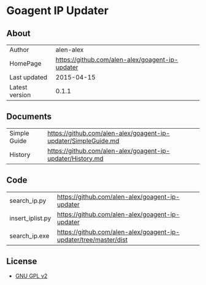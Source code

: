 Goagent IP Updater
======================================
## About
|    |   |
| --------   | :----  |
| Author | alen-alex |
| HomePage | https://github.com/alen-alex/goagent-ip-updater |
| Last updated | 2015-04-15 |
| Latest version | 0.1.1 |

## Documents
|    |   |
| --------   | :----  |
| Simple Guide | https://github.com/alen-alex/goagent-ip-updater/SimpleGuide.md |
| History | https://github.com/alen-alex/goagent-ip-updater/History.md |

## Code
| | |
| --------   | :----  |
| search_ip.py | https://github.com/alen-alex/goagent-ip-updater |
| insert_iplist.py | https://github.com/alen-alex/goagent-ip-updater |
| search_ip.exe | https://github.com/alen-alex/goagent-ip-updater/tree/master/dist |

## License
 * [GNU GPL v2](http://www.gnu.org/licenses/old-licenses/gpl-2.0.html)